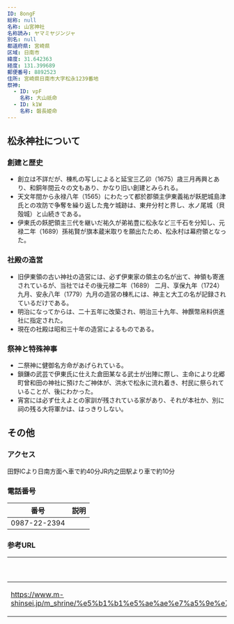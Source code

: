 ```yaml
---
ID: 8ongF
総称: null
名称: 山宮神社
名称読み: ヤマミヤジンジャ
別名: null
都道府県: 宮崎県
区域: 日南市
緯度: 31.642363
経度: 131.399689
郵便番号: 8892523
住所: 宮崎県日南市大字松永1239番地
祭神:
  - ID: vpF
    名称: 大山祇命
  - ID: k1W
    名称: 磐長姫命
---
```


## 松永神社について

### 創建と歴史

- 創立は不詳だが、棟札の写しによると延宝三乙卯（1675）歳三月再興とあり、和銅年間云々の文もあり、かなり旧い創建とみられる。
- 天文年間から永禄八年（1565）にわたって都於郡領主伊東義祐が飫肥城島津氏との攻防で争奪を繰り返した鬼ケ城跡は、東弁分村と界し、水ノ尾城（貝殻城）と山続きである。
- 伊東氏の飫肥領主三代を継いだ祐久が弟祐豊に松永など三千石を分知し、元禄二年（1689）孫祐賢が旗本蔵米取りを願出たため、松永村は幕府領となった。

### 社殿の造営

- 旧伊東領の古い神社の造営には、必ず伊東家の領主の名が出て、神領も寄進されているが、当社ではその後元禄二年（1689） 二月、享保九年（1724）九月、安永八年（1779）九月の造営の棟札には、神主と大工の名が記録されているだけである。
- 明治になってからは、二十五年に改築され、明治三十九年、神饌幣帛料供進社に指定された。
- 現在の社殿は昭和三十年の造営によるものである。

### 祭神と特殊神事

- 二祭神に健御名方命があげられている。
- 鎖鎌の武芸で伊東氏に仕えた倉田某なる武士が出陣に際し、主命により北郷町曾和田の神社に預けたご神体が、洪水で松永に流れ着き、村民に祭られていることが、後にわかった。
- 宵宮には必ず仕えよとの家訓が残されている家があり、それが本社か、別に祠の残る大将軍かは、はっきりしない。

## その他

### アクセス

田野ICより日南方面へ車で約40分JR内之田駅より車で約10分

### 電話番号

| 番号         | 説明 |
| ------------ | ---- |
| 0987-22-2394 |      |

### 参考URL

| URL                                                                                                                                                                                 | 説明   |
| ----------------------------------------------------------------------------------------------------------------------------------------------------------------------------------- | ------ |
| https://www.m-shinsei.jp/m_shrine/%e5%b1%b1%e5%ae%ae%e7%a5%9e%e7%a4%be%ef%bc%88%e3%82%84%e3%81%be%e3%81%bf%e3%82%84%e3%81%98%e3%82%93%e3%81%98%e3%82%83%ef%bc%89%e6%9d%be%e6%b0%b8/ | 神社庁 |
